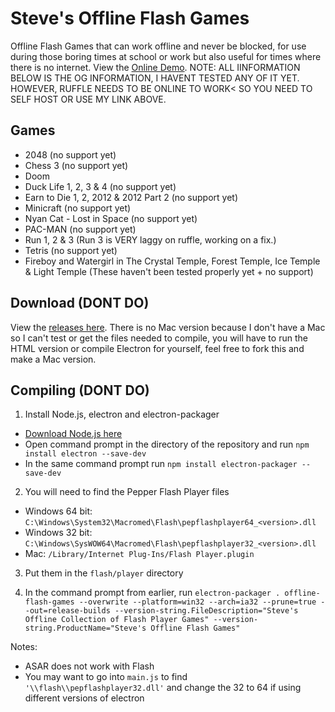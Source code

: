 # Steve's Offline Flash Games
Offline Flash Games that can work offline and never be blocked, for use during those boring times at school or work but also useful for times where there is no internet.
View the [Online Demo](htpp://stevesflashgames.orgfree.com).
NOTE: ALL IINFORMATION BELOW IS THE OG INFORMATION, I HAVENT TESTED ANY OF IT YET. HOWEVER, RUFFLE NEEDS TO BE ONLINE TO WORK< SO YOU NEED TO SELF HOST OR USE MY LINK ABOVE.
## Games
 - 2048 (no support yet)
 - Chess 3 (no support yet)
 - Doom
 - Duck Life 1, 2, 3 & 4 (no support yet)
 - Earn to Die 1, 2, 2012 & 2012 Part 2 (no support yet)
 - Minicraft (no support yet)
 - Nyan Cat - Lost in Space (no support yet)
 - PAC-MAN (no support yet)
 - Run 1, 2 & 3 (Run 3 is VERY laggy on ruffle, working on a fix.)
 - Tetris (no support yet)
 - Fireboy and Watergirl in The Crystal Temple, Forest Temple, Ice Temple & Light Temple (These haven't been tested properly yet + no support)

## Download (DONT DO)
View the [releases here](https://github.com/Steve-Tech/Offline-Flash-Games/releases).
There is no Mac version because I don't have a Mac so I can't test or get the files needed to compile, you will have to run the HTML version or compile Electron for yourself, feel free to fork this and make a Mac version.
## Compiling (DONT DO)
1. Install Node.js, electron and electron-packager
 - [Download Node.js here](https://nodejs.org/en/)
 - Open command prompt in the directory of the repository and run `npm install electron --save-dev`
 - In the same command prompt run `npm install electron-packager --save-dev`
2. You will need to find the Pepper Flash Player files
 - Windows 64 bit: `C:\Windows\System32\Macromed\Flash\pepflashplayer64_<version>.dll`
 - Windows 32 bit: `C:\Windows\SysWOW64\Macromed\Flash\pepflashplayer32_<version>.dll`
 - Mac: `/Library/Internet Plug-Ins/Flash Player.plugin`
3. Put them in the `flash/player` directory

4. In the command prompt from earlier, run ```electron-packager . offline-flash-games --overwrite --platform=win32 --arch=ia32 --prune=true --out=release-builds --version-string.FileDescription="Steve's Offline Collection of Flash Player Games" --version-string.ProductName="Steve's Offline Flash Games"```
    
Notes:
 - ASAR does not work with Flash
 - You may want to go into `main.js` to find `'\\flash\\pepflashplayer32.dll'` and change the 32 to 64 if using different versions of electron
